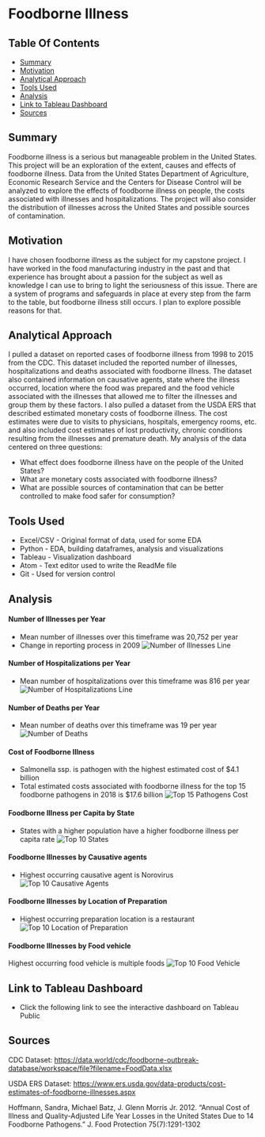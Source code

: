 # Foodborne Illness

## Table Of Contents
* [Summary](#Summary)
* [Motivation](#Motivation)
* [Analytical Approach](#Analytical-Approach)
* [Tools Used](#Tools-Used)
* [Analysis](#Analysis)
* [Link to Tableau Dashboard](#Link-to-Tableau-Dashboard)
* [Sources](#Sources)

## Summary
Foodborne illness is a serious but manageable problem in the United States.
This project will be an exploration of the extent, causes and effects of
foodborne illness. Data from the United States Department of Agriculture,
Economic Research Service and the Centers for Disease Control will be analyzed
to explore the effects of foodborne illness on people, the costs associated
with illnesses and hospitalizations. The project will also consider the
distribution of illnesses across the United States and possible sources of
contamination.

## Motivation
I have chosen foodborne illness as the subject for my capstone project. I have
worked in the food manufacturing industry in the past and that experience has
brought about a passion for the subject as well as knowledge I can use to bring
to light the seriousness of this issue. There are a system of programs and
safeguards in place at every step from the farm to the table, but foodborne
illness still occurs. I plan to explore possible reasons for that.

## Analytical Approach
I pulled a dataset on reported cases of foodborne illness from 1998 to 2015 from the CDC.
This dataset included the reported number of illnesses, hospitalizations and deaths associated
with foodborne illness. The dataset also contained information on causative agents,
state where the illness occurred, location where the food was prepared and the food vehicle
associated with the illnesses that allowed me to filter the illnesses and group them
by these factors. I also pulled a dataset from the USDA ERS that described estimated
monetary costs of foodborne illness. The cost estimates were due to visits to physicians, hospitals, emergency rooms, etc. and also included cost estimates of lost productivity, chronic conditions resulting from the illnesses and premature death.
My analysis of the data centered on three questions:
- What effect does foodborne illness have on the people of the United States?
- What are monetary costs associated with foodborne illness?
- What are possible sources of contamination that can be better controlled to make food safer for consumption?

## Tools Used
- Excel/CSV - Original format of data, used for some EDA
- Python - EDA, building dataframes, analysis and visualizations
- Tableau - Visualization dashboard
- Atom - Text editor used to write the ReadMe file
- Git - Used for version control

## Analysis
#### Number of Illnesses per Year
- Mean number of illnesses over this timeframe was 20,752 per year
- Change in reporting process in 2009
![Number of Illnesses Line](./images/no_of_reported_foodborne_illnesses_1998_2015.png)

#### Number of Hospitalizations per Year
- Mean number of hospitalizations over this timeframe was 816 per year
![Number of Hospitalizations Line](./images/no_of_reported_hospitalizations_foodborne_illness_1998_2015.png)

#### Number of Deaths per Year
- Mean number of deaths over this timeframe was 19 per year
![Number of Deaths](./images/no_of_deaths_reported_foodborne_illness_1998_2015.png)

#### Cost of Foodborne Illness
- Salmonella ssp. is pathogen with the highest estimated cost of $4.1 billion
- Total estimated costs associated with foodborne illness for the top 15 foodborne pathogens in 2018 is $17.6 billion
![Top 15 Pathogens Cost](./images/cost_top15pathogens_2018.png)

#### Foodborne Illness per Capita by State
- States with a higher population have a higher foodborne illness per capita rate
![Top 10 States](./images/top10_states_by_illnessespercapita)

#### Foodborne Illnesses by Causative agents
- Highest occurring causative agent is Norovirus
![Top 10 Causative Agents](./images/top10_causative_agents_by_no_illnesses.png)

#### Foodborne Illnesses by Location of Preparation
- Highest occurring preparation location is a restaurant
![Top 10 Location of Preparation](./images/top10_location_preparation_by_no_illnesses.png)

#### Foodborne Illnesses by Food vehicle
Highest occurring food vehicle is multiple foods
![Top 10 Food Vehicle](./images/top10_food_vehicles_by_no_illnesses.png)

## Link to Tableau Dashboard
- Click the following link to see the interactive dashboard on Tableau Public


## Sources

CDC Dataset:
https://data.world/cdc/foodborne-outbreak-database/workspace/file?filename=FoodData.xlsx

USDA ERS Dataset:
https://www.ers.usda.gov/data-products/cost-estimates-of-foodborne-illnesses.aspx

Hoffmann, Sandra, Michael Batz, J. Glenn Morris Jr.  2012.  “Annual Cost of Illness and Quality-Adjusted Life Year Losses in the United States Due to 14 Foodborne Pathogens.” J. Food Protection 75(7):1291-1302

